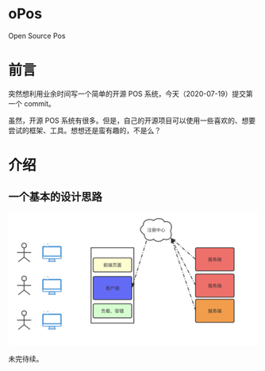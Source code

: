# oPos
Open Source Pos

# 前言

突然想利用业余时间写一个简单的开源 POS 系统，今天（2020-07-19）提交第一个 commit。

虽然，开源 POS 系统有很多。但是，自己的开源项目可以使用一些喜欢的、想要尝试的框架、工具。想想还是蛮有趣的，不是么？

# 介绍


## 一个基本的设计思路

![基本的设计思路](https://github.com/FoamValue/oPos/blob/master/doc/images/%E5%9F%BA%E6%9C%AC%E7%9A%84%E8%AE%BE%E8%AE%A1%E6%80%9D%E8%B7%AF.png)

未完待续。